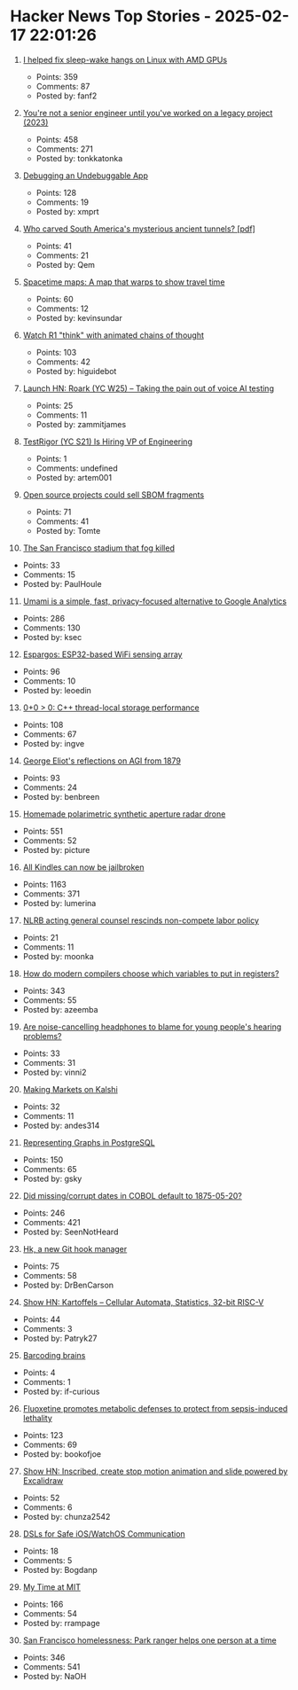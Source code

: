 # Hacker News Top Stories - 2025-02-17 22:01:26

1. [I helped fix sleep-wake hangs on Linux with AMD GPUs](https://nyanpasu64.gitlab.io/blog/amdgpu-sleep-wake-hang/)
   - Points: 359
   - Comments: 87
   - Posted by: fanf2

2. [You're not a senior engineer until you've worked on a legacy project (2023)](https://www.infobip.com/developers/blog/seniors-working-on-a-legacy-project)
   - Points: 458
   - Comments: 271
   - Posted by: tonkkatonka

3. [Debugging an Undebuggable App](https://bryce.co/undebuggable/)
   - Points: 128
   - Comments: 19
   - Posted by: xmprt

4. [Who carved South America's mysterious ancient tunnels? [pdf]](https://www.clp.unesp.br/Modulos/Noticias/401/paleoburrows-nature-2025.pdf)
   - Points: 41
   - Comments: 21
   - Posted by: Qem

5. [Spacetime maps: A map that warps to show travel time](https://maps.vvolhejn.com)
   - Points: 60
   - Comments: 12
   - Posted by: kevinsundar

6. [Watch R1 "think" with animated chains of thought](https://github.com/dhealy05/frames_of_mind)
   - Points: 103
   - Comments: 42
   - Posted by: higuidebot

7. [Launch HN: Roark (YC W25) – Taking the pain out of voice AI testing](undefined)
   - Points: 25
   - Comments: 11
   - Posted by: zammitjames

8. [TestRigor (YC S21) Is Hiring VP of Engineering](https://www.ycombinator.com/companies/testrigor/jobs/AuTkpC9-vp-of-engineering)
   - Points: 1
   - Comments: undefined
   - Posted by: artem001

9. [Open source projects could sell SBOM fragments](https://www.thomas-huehn.com/open-source-projects-could-sell-sbom-fragments/)
   - Points: 71
   - Comments: 41
   - Posted by: Tomte

10. [The San Francisco stadium that fog killed](https://www.sfgate.com/sports/article/sf-thought-built-stadium-future-fog-ewing-field-20051971.php)
   - Points: 33
   - Comments: 15
   - Posted by: PaulHoule

11. [Umami is a simple, fast, privacy-focused alternative to Google Analytics](https://github.com/umami-software/umami)
   - Points: 286
   - Comments: 130
   - Posted by: ksec

12. [Espargos: ESP32-based WiFi sensing array](https://espargos.net/)
   - Points: 96
   - Comments: 10
   - Posted by: leoedin

13. [0+0 > 0: C++ thread-local storage performance](https://yosefk.com/blog/cxx-thread-local-storage-performance.html)
   - Points: 108
   - Comments: 67
   - Posted by: ingve

14. [George Eliot's reflections on AGI from 1879](https://www.learningfromexamples.com/p/reflections-on-superintelligence)
   - Points: 93
   - Comments: 24
   - Posted by: benbreen

15. [Homemade polarimetric synthetic aperture radar drone](https://hforsten.com/homemade-polarimetric-synthetic-aperture-radar-drone.html)
   - Points: 551
   - Comments: 52
   - Posted by: picture

16. [All Kindles can now be jailbroken](https://kindlemodding.org/jailbreaking/WinterBreak/)
   - Points: 1163
   - Comments: 371
   - Posted by: lumerina

17. [NLRB acting general counsel rescinds non-compete labor policy](https://natlawreview.com/article/nlrb-acting-general-counsel-rescinds-non-compete-labor-policy)
   - Points: 21
   - Comments: 11
   - Posted by: moonka

18. [How do modern compilers choose which variables to put in registers?](https://langdev.stackexchange.com/questions/4325/how-do-modern-compilers-choose-which-variables-to-put-in-registers)
   - Points: 343
   - Comments: 55
   - Posted by: azeemba

19. [Are noise-cancelling headphones to blame for young people's hearing problems?](https://www.bbc.com/news/articles/cgkjvr7x5x6o)
   - Points: 33
   - Comments: 31
   - Posted by: vinni2

20. [Making Markets on Kalshi](https://rlafuente.com/post?post=2025-2-16-marketmaking-on-kalshi)
   - Points: 32
   - Comments: 11
   - Posted by: andes314

21. [Representing Graphs in PostgreSQL](https://www.richard-towers.com/2025/02/16/representing-graphs-in-postgres.html)
   - Points: 150
   - Comments: 65
   - Posted by: gsky

22. [Did missing/corrupt dates in COBOL default to 1875-05-20?](https://retrocomputing.stackexchange.com/questions/31288/does-or-did-cobol-default-to-1875-05-20-for-corrupt-or-missing-dates)
   - Points: 246
   - Comments: 421
   - Posted by: SeenNotHeard

23. [Hk, a new Git hook manager](https://hk.jdx.dev/about.html)
   - Points: 75
   - Comments: 58
   - Posted by: DrBenCarson

24. [Show HN: Kartoffels – Cellular Automata, Statistics, 32-bit RISC-V](https://pwy.io/posts/kartoffels-v0.7/)
   - Points: 44
   - Comments: 3
   - Posted by: Patryk27

25. [Barcoding brains](https://www.asimov.press/p/barcoding-brains)
   - Points: 4
   - Comments: 1
   - Posted by: if-curious

26. [Fluoxetine promotes metabolic defenses to protect from sepsis-induced lethality](https://www.science.org/doi/10.1126/sciadv.adu4034)
   - Points: 123
   - Comments: 69
   - Posted by: bookofjoe

27. [Show HN: Inscribed, create stop motion animation and slide powered by Excalidraw](https://inscribed.app/)
   - Points: 52
   - Comments: 6
   - Posted by: chunza2542

28. [DSLs for Safe iOS/WatchOS Communication](https://defn.io/2025/02/16/type-safe-watchos-communication/)
   - Points: 18
   - Comments: 5
   - Posted by: Bogdanp

29. [My Time at MIT](http://muratbuffalo.blogspot.com/2025/02/my-time-at-mit.html)
   - Points: 166
   - Comments: 54
   - Posted by: rrampage

30. [San Francisco homelessness: Park ranger helps one person at a time](https://sfstandard.com/2025/02/08/golden-gate-park-ranger-homelessness/)
   - Points: 346
   - Comments: 541
   - Posted by: NaOH

